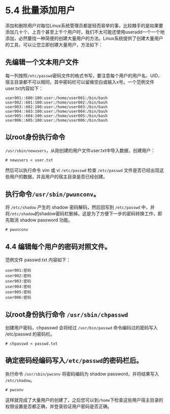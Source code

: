 # 5.4 批量添加用户
添加和删除用户对每位Linux系统管理员都是轻而易举的事，比较棘手的是如果要添加几十个、上百个甚至上千个用户时，我们不太可能还使用useradd一个一个地添加，必然要找一种简便的创建大量用户的方法。Linux系统提供了创建大量用户的工具，可以让您立即创建大量用户，方法如下：

## 先编辑一个文本用户文件

每一列按照`/etc/passwd`密码文件的格式书写，要注意每个用户的用户名、UID、宿主目录都不可以相同，其中密码栏可以留做空白或输入x号。一个范例文件user.txt内容如下：

```
user001::600:100:user:/home/user001:/bin/bash
user002::601:100:user:/home/user002:/bin/bash
user003::602:100:user:/home/user003:/bin/bash
user004::603:100:user:/home/user004:/bin/bash
user005::604:100:user:/home/user005:/bin/bash
user006::605:100:user:/home/user006:/bin/bash
```

## 以root身份执行命令 

`/usr/sbin/newusers`，从刚创建的用户文件user.txt中导入数据，创建用户：

```
# newusers < user.txt
```

然后可以执行命令 vim 或 vi `/etc/passwd` 检查 `/etc/passwd` 文件是否已经出现这些用户的数据，并且用户的宿主目录是否已经创建。

## 执行命令`/usr/sbin/pwunconv`。

将 `/etc/shadow` 产生的 shadow 密码解码，然后回写到 `/etc/passwd` 中，并将`/etc/shadow`的shadow密码栏删掉。这是为了方便下一步的密码转换工作，即先取消 shadow password 功能。

```
# pwunconv
```

## 4.4 编辑每个用户的密码对照文件。
范例文件 passwd.txt 内容如下：

```
user001:密码
user002:密码
user003:密码
user004:密码
user005:密码
user006:密码
```

## 以root身份执行命令 `/usr/sbin/chpasswd`
创建用户密码，chpasswd 会将经过 `/usr/bin/passwd` 命令编码过的密码写入 /etc/passwd 的密码栏。

```
# chpasswd < passwd.txt
```

## 确定密码经编码写入`/etc/passwd`的密码栏后。
执行命令 `/usr/sbin/pwconv` 将密码编码为 shadow password，并将结果写入 `/etc/shadow`。

```
# pwconv
```

这样就完成了大量用户的创建了，之后您可以到`/home`下检查这些用户宿主目录的权限设置是否都正确，并登录验证用户密码是否正确。